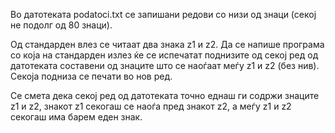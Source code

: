 Во датотеката podatoci.txt се запишани редови со низи од знаци (секој не подолг од 80 знаци).

Од стандарден влез се читаат два знака z1 и z2. Да се напише програма со која на стандарден излез ќе се испечатат поднизите од секој ред од датотеката составени од знаците што се наоѓаат меѓу z1 и z2 (без нив). Секоја подниза се печати во нов ред.

Се смета дека секој ред од датотеката точно еднаш ги содржи знаците z1 и z2, знакот z1 секогаш се наоѓа пред знакот z2, а меѓу z1 и z2 секогаш има барем еден знак. 